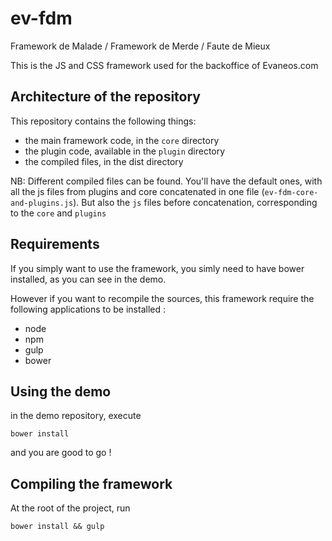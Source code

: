 ev-fdm
======

Framework de Malade / Framework de Merde / Faute de Mieux

This is the JS and CSS framework used for the backoffice of Evaneos.com

## Architecture of the repository

This repository contains the following things:

 - the main framework code, in the `core` directory
 - the plugin code, available in the `plugin` directory
 - the compiled files, in the dist directory

NB: Different compiled files can be found. You'll have the default ones, with all the js files from plugins and core concatenated in one file (`ev-fdm-core-and-plugins.js`). But also the `js` files before concatenation, corresponding to the `core` and `plugins`

## Requirements

If you simply want to use the framework, you simly need to have bower installed, as you can see in the demo.

However if you want to recompile the sources, this framework require the following applications to be installed :

 - node
 - npm
 - gulp
 - bower

## Using the demo

in the demo repository, execute

    bower install

and you are good to go !

## Compiling the framework

At the root of the project, run

    bower install && gulp